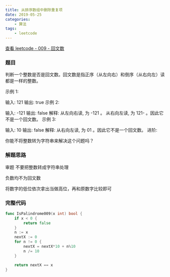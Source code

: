 ```yaml
---
title: 从排序数组中删除重复项
date: 2019-05-25
categories:
    - 算法
tags:
    - leetcode
---
```


[查看 leetcode - 009 - 回文数](https://leetcode.com/problems/palindrome-number/ "leetcode - 009 - 回文数")

### 题目

判断一个整数是否是回文数。回文数是指正序（从左向右）和倒序（从右向左）读都是一样的整数。

示例 1:

输入: 121
输出: true
示例 2:

输入: -121
输出: false
解释: 从左向右读, 为 -121 。 从右向左读, 为 121- 。因此它不是一个回文数。
示例 3:

输入: 10
输出: false
解释: 从右向左读, 为 01 。因此它不是一个回文数。
进阶:

你能不将整数转为字符串来解决这个问题吗？

<!-- more -->

### 解题思路

审题 不要把整数转成字符串处理

负数均不为回文数

将数字的低位依次拿出当做高位，再和原数字比较即可

### 完整代码

```go
func IsPalindrome009(x int) bool {
	if x < 0 {
		return false
	}
	n := x
	nextX := 0
	for n != 0 {
		nextX = nextX*10 + n%10
		n /= 10
	}

	return nextX == x
}
```
